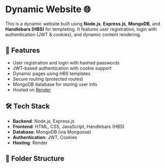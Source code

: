 # Dynamic Website 🌐

This is a dynamic website built using **Node.js**, **Express.js**, **MongoDB**, and **Handlebars (HBS)** for templating. It features user registration, login with authentication (JWT & cookies), and dynamic content rendering.

## 🚀 Features

- User registration and login with hashed passwords
- JWT-based authentication with cookie support
- Dynamic pages using HBS templates
- Secure routing (protected routes)
- MongoDB database for storing user info
- Hosted on [Render](https://render.com)

## 🛠 Tech Stack

- **Backend**: Node.js, Express.js
- **Frontend**: HTML, CSS, JavaScript, Handlebars (HBS)
- **Database**: MongoDB (via Mongoose)
- **Authentication**: JWT, Cookies
- **Hosting**: Render

## 📁 Folder Structure


